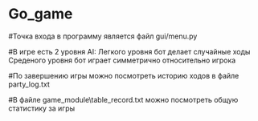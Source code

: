 # Go_game
#Точка входа в программу является файл gui/menu.py 

#В игре есть 2 уровня AI:
Легкого уровня бот делает случайные ходы
Среденого уровня бот играет симметрично относительно игрока 

#По завершению игры можно посмотреть историю ходов в файле party_log.txt

#В файле game_module\table_record.txt можно посмотреть общую статистику за игры